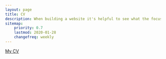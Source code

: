```yaml
---
layout: page
title: CV
description: When building a website it's helpful to see what the focus of your site is. This page is an example of how to show a website's focus.
sitemap:
    priority: 0.7
    lastmod: 2020-01-28
    changefreq: weekly
---
```


[My CV](https://drive.google.com/file/d/1H6oEECWfMhFeSXMljClQJtsDBJXH2_IV/view?usp=sharing)
